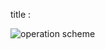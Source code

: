 title : 

![operation scheme](https://drive.google.com/file/d/15M1LALZzIfQApwe-5BlG3Vvwx9UUSh9X/view?usp=sharing)
